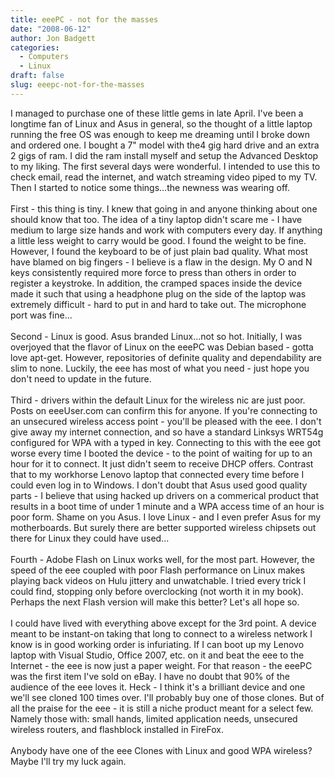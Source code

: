 ```yaml
---
title: eeePC - not for the masses
date: "2008-06-12"
author: Jon Badgett
categories:
  - Computers
  - Linux
draft: false
slug: eeepc-not-for-the-masses
---
```


I managed to purchase one of these little gems in late April. I've been a
longtime fan of Linux and Asus in general, so the thought of a little laptop
running the free OS was enough to keep me dreaming until I broke down and
ordered one. I bought a 7" model with the4 gig hard drive and an extra 2 gigs of
ram. I did the ram install myself and setup the Advanced Desktop to my liking.
The first several days were wonderful. I intended to use this to check email,
read the internet, and watch streaming video piped to my TV. Then I started to
notice some things...the newness was wearing off.<br /><br />First - this thing
is tiny. I knew that going in and anyone thinking about one should know that
too. The idea of a tiny laptop didn't scare me - I have medium to large size
hands and work with computers every day. If anything a little less weight to
carry would be good. I found the weight to be fine. However, I found the
keyboard to be of just plain bad quality. What most have blamed on big fingers -
I believe is a flaw in the design. My O and N keys consistently required more
force to press than others in order to register a keystroke. In addition, the
cramped spaces inside the device made it such that using a headphone plug on the
side of the laptop was extremely difficult - hard to put in and hard to take
out. The microphone port was fine...<br /><br />Second - Linux is good. Asus
branded Linux...not so hot. Initially, I was overjoyed that the flavor of Linux
on the eeePC was Debian based - gotta love apt-get. However, repositories of
definite quality and dependability are slim to none. Luckily, the eee has most
of what you need - just hope you don't need to update in the
future.<br /><br />Third - drivers within the default Linux for the wireless nic
are just poor. Posts on eeeUser.com can confirm this for anyone. If you're
connecting to an unsecured wireless access point - you'll be pleased with the
eee. I don't give away my internet connection, and so have a standard Linksys
WRT54g configured for WPA with a typed in key. Connecting to this with the eee
got worse every time I booted the device - to the point of waiting for up to an
hour for it to connect. It just didn't seem to receive DHCP offers. Contrast
that to my workhorse Lenovo laptop that connected every time before I could even
log in to Windows. I don't doubt that Asus used good quality parts - I believe
that using hacked up drivers on a commerical product that results in a boot time
of under 1 minute and a WPA access time of an hour is poor form. Shame on you
Asus. I love Linux - and I even prefer Asus for my motherboards. But surely
there are better supported wireless chipsets out there for Linux they could have
used...<br /><br />Fourth - Adobe Flash on Linux works well, for the most part.
However, the speed of the eee coupled with poor Flash performance on Linux makes
playing back videos on Hulu jittery and unwatchable. I tried every trick I could
find, stopping only before overclocking (not worth it in my book). Perhaps the
next Flash version will make this better? Let's all hope so.<br /><br />I could
have lived with everything above except for the 3rd point. A device meant to be
instant-on taking that long to connect to a wireless network I know is in good
working order is infuriating. If I can boot up my Lenovo laptop with Visual
Studio, Office 2007, etc. on it and beat the eee to the Internet - the eee is
now just a paper weight. For that reason - the eeePC was the first item I've
sold on eBay. I have no doubt that 90% of the audience of the eee loves it.
Heck - I think it's a brilliant device and one we'll see cloned 100 times over.
I'll probably buy one of those clones. But of all the praise for the eee - it is
still a niche product meant for a select few. Namely those with: small hands,
limited application needs, unsecured wireless routers, and flashblock installed
in FireFox.<br /><br />Anybody have one of the eee Clones with Linux and good
WPA wireless? Maybe I'll try my luck again.
